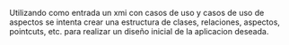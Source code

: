 Utilizando como entrada un xmi con casos de uso y casos de uso de aspectos se intenta crear una estructura de clases, relaciones, aspectos, pointcuts, etc. para realizar un diseño inicial de la aplicacion deseada.